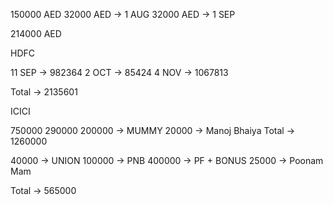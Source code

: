 150000 AED
 32000 AED -> 1 AUG
 32000  AED -> 1 SEP
 
214000 AED 

HDFC 

11 SEP -> 982364
2 OCT -> 85424
4 NOV -> 1067813

Total -> 2135601

ICICI 

750000
290000
200000 -> MUMMY
 20000 -> Manoj Bhaiya
Total -> 1260000

 40000 -> UNION
100000 -> PNB
400000 -> PF + BONUS
  25000 -> Poonam Mam
  
Total -> 565000



 